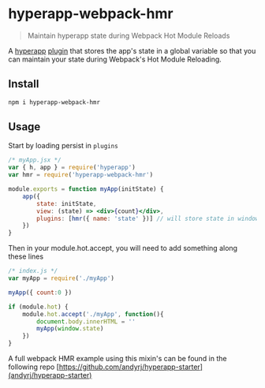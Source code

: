 
# hyperapp-webpack-hmr

> Maintain hyperapp state during Webpack Hot Module Reloads

A [hyperapp](https://github.com/hyperapp/hyperapp) [plugin](https://github.com/hyperapp/hyperapp/blob/master/docs/core.md#plugins) that stores the app's state in a global variable so that you can maintain your state during Webpack's Hot Module Reloading.

## Install

```sh
npm i hyperapp-webpack-hmr
```

## Usage

Start by loading persist in `plugins`

```jsx
/* myApp.jsx */
var { h, app } = require('hyperapp')
var hmr = require('hyperapp-webpack-hmr')

module.exports = function myApp(initState) {
	app({
		state: initState,
		view: (state) => <div>{count}</div>,
		plugins: [hmr({ name: 'state' })] // will store state in window.state by default via hmr()
	})
}
```

Then in your module.hot.accept, you will need to add something along these lines
```js
/* index.js */
var myApp = require('./myApp')

myApp({ count:0 })

if (module.hot) {
	module.hot.accept('./myApp', function(){
		document.body.innerHTML = ''
		myApp(window.state)
	})
}

``` 

A full webpack HMR example using this mixin's can be found in the following repo [https://github.com/andyrj/hyperapp-starter](andyrj/hyperapp-starter) 
